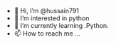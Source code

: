 - 👋 Hi, I’m @hussain791
- 👀 I’m interested in python
- 🌱 I’m currently learning .Python.
-  📫 How to reach me ...

<!---
hussain791/hussain791 is a ✨ special ✨ repository because its `README.md` (this file) appears on your GitHub profile.
You can click the Preview link to take a look at your changes.
--->
